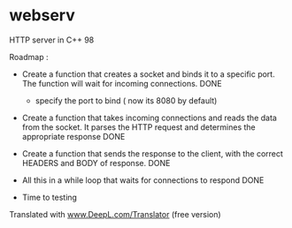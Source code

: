 # webserv
HTTP server in C++ 98

Roadmap :

- Create a function that creates a socket and binds it to a specific port. The function will wait for incoming connections. DONE
    - specify the port to bind ( now its 8080 by default)

- Create a function that takes incoming connections and reads the data from the socket. It parses the HTTP request and determines the appropriate response DONE

- Create a function that sends the response to the client, with the correct HEADERS and BODY of response. DONE

- All this in a while loop that waits for connections to respond DONE

- Time to testing

Translated with www.DeepL.com/Translator (free version)
